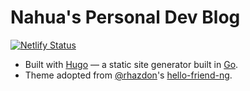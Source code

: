 # Nahua's Personal Dev Blog

[![Netlify Status](https://api.netlify.com/api/v1/badges/c45a308b-a64a-4eeb-8f07-1b6e989e8d02/deploy-status)](https://app.netlify.com/sites/elastic-engelbart-1ae95b/deploys)

- Built with [Hugo](https://gohugo.io/) — a static site generator built in [Go](https://golang.org/).
- Theme adopted from [@rhazdon](https://github.com/rhazdon)'s
  [hello-friend-ng](https://github.com/rhazdon/hugo-theme-hello-friend-ng).
